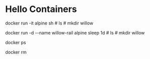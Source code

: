 # Hello Containers
docker run -it alpine sh
    # ls
    # mkdir willow

docker run -d --name willow-rail alpine sleep 1d
    # ls
    # mkdir willow

docker ps

docker rm
